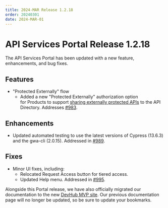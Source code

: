 ```yaml
---
title: 2024-MAR Release 1.2.18
order: 20240301
date: 2024-MAR-01
---
```


# API Services Portal Release 1.2.18

The API Services Portal has been updated with a new feature, enhancements, and bug fixes.

## Features

- "Protected Externally" flow
  - Added a new "Protected Externally" authorization option for Products to
  support [sharing externally protected APIs](/how-to/protected-externally.md)
  to the API Directory. Addresses [#983](https://github.com/bcgov/api-services-portal/issues/983).

## Enhancements

- Updated automated testing to use the latest versions of Cypress (13.6.3) and the gwa-cli (2.0.15).
  Addressed in [#989](https://github.com/bcgov/api-services-portal/pull/989).

## Fixes

- Minor UI fixes, including:
  - Relocated Request Access button for tiered access.
  - Updated Help menu. Addressed in [#995](https://github.com/bcgov/api-services-portal/pull/995).

Alongside this Portal release, we have also officially migrated our documentation
to the new [DevHub  MVP site](https://mvp.developer.gov.bc.ca/docs/default/component/aps-infra-platform-docs/).
Our previous documentation page will no longer be updated, so be sure to update your bookmarks.
